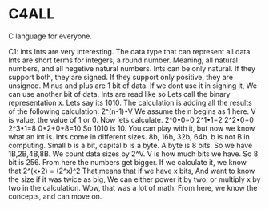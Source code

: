 # C4ALL
C language for everyone.


C1: ints
Ints are very interesting.
The data type that can represent all data.
Ints are short terms for integers, a round number.
Meaning, all natural numbers, and all negetive natural numbers.
Ints can be only natural. If they support both, they are signed.
If they support only positive, they are unsigned.
Minus and plus are 1 bit of data. If we dont use it in signing it,
We can use another bit of data.
Ints are read like so
Lets call the binary representation x.
Lets say its 1010.
The calculation is adding all the results of the following calculation:
2^(n-1)•V
We assume the n begins as 1 here.
V is value, the value of 1 or 0.
Now lets calculate.
2^0•0=0
2^1•1=2
2^2•0=0
2^3•1=8
0+2+0+8=10
So 1010 is 10.
You can play with it, but now we know what an int is.
Ints come in different sizes.
8b, 16b, 32b, 64b.
b is not B in computing.
Small b is a bit, capital b is a byte.
A byte is 8 bits.
So we have 1B,2B,4B,8B.
We count data sizes by 2^V.
V is how much bits we have.
So 8 bit is 256. From here the numbers get bigger.
If we calculate it, we know that
2^(x•2) = (2^x)^2
That means that if we have x bits,
And want to know the size if it was twice as big,
We can either power it by two, or multiply x by two in the calculation.
Wow, that was a lot of math.
From here, we know the concepts, and can move on.
